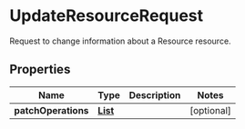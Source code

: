 

# UpdateResourceRequest

Request to change information about a Resource resource.

## Properties

| Name | Type | Description | Notes |
|------------ | ------------- | ------------- | -------------|
|**patchOperations** | [**List**](List.md) |  |  [optional] |



